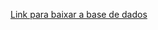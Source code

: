 [Link para baixar a base de dados](https://drive.google.com/file/d/1qL4whhMwcrR_ndJ4UAE_2KwQCtvlha5E/view?usp=sharing)